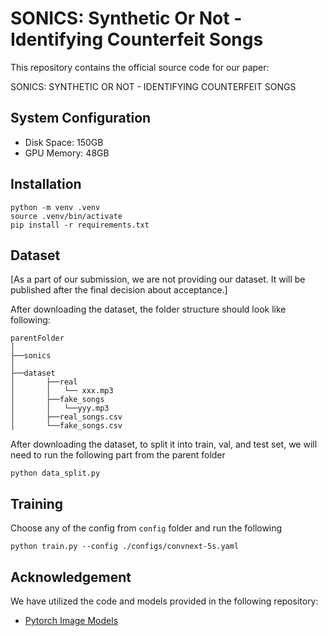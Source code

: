 # SONICS: Synthetic Or Not - Identifying Counterfeit Songs

This repository contains the official source code for our paper:

SONICS: SYNTHETIC OR NOT - IDENTIFYING COUNTERFEIT SONGS


## System Configuration

- Disk Space: 150GB
- GPU Memory: 48GB

## Installation

```
python -m venv .venv
source .venv/bin/activate
pip install -r requirements.txt
```

## Dataset 

[As a part of our submission, we are not providing our dataset. It will be published after the final decision about acceptance.]

After downloading the dataset, the folder structure should look like following:

```
parentFolder
│
├──sonics
│
├──dataset
│       ├──real  
│       │   └── xxx.mp3 
│       ├──fake_songs
│       │   └──yyy.mp3
│       ├──real_songs.csv
│       └──fake_songs.csv
```

After downloading the dataset, to split it into train, val, and test set, we will need to run the following part from the parent folder

```
python data_split.py
```

## Training

Choose any of the config from `config` folder and run the following

```
python train.py --config ./configs/convnext-5s.yaml
```

## Acknowledgement

We have utilized the code and models provided in the following repository:

- [Pytorch Image Models](https://github.com/huggingface/pytorch-image-models)



